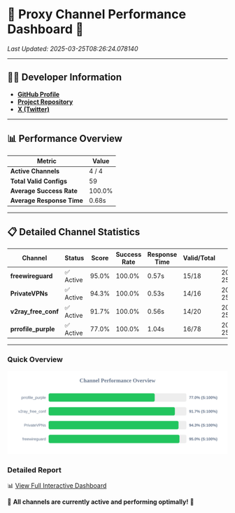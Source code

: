 # 🌟 Proxy Channel Performance Dashboard 🌟

_Last Updated: 2025-03-25T08:26:24.078140_

---

## 👩‍💻 Developer Information

- **[GitHub Profile](https://github.com/4n0nymou3)**  
- **[Project Repository](https://github.com/4n0nymou3/multi-proxy-config-fetcher)**  
- **[X (Twitter)](https://x.com/4n0nymou3)**  

---

## 📊 Performance Overview

| Metric                | Value       |
|-----------------------|-------------|
| **Active Channels**   | 4 / 4       |
| **Total Valid Configs** | 59          |
| **Average Success Rate** | 100.0%      |
| **Average Response Time** | 0.68s       |

---

## 📋 Detailed Channel Statistics

| Channel          | Status     | Score  | Success Rate | Response Time | Valid/Total | Last Success               |
|------------------|------------|--------|--------------|---------------|-------------|----------------------------|
| **freewireguard**  | ✅ Active  | 95.0%  | 100.0% | 0.57s         | 15/18       | 2025-03-25T08:26:24.076372 |
| **PrivateVPNs**  | ✅ Active  | 94.3%  | 100.0% | 0.53s         | 14/16       | 2025-03-25T08:26:23.484171 |
| **v2ray_free_conf**  | ✅ Active  | 91.7%  | 100.0% | 0.56s         | 14/20       | 2025-03-25T08:26:22.917491 |
| **prrofile_purple**  | ✅ Active  | 77.0%  | 100.0% | 1.04s         | 16/78       | 2025-03-25T08:26:22.309155 |

---

### Quick Overview
<div align="center">
  <a href="https://raw.githubusercontent.com/nullluser/NullRepo/refs/heads/main/assets/channel_stats_chart.svg">
    <img src="https://raw.githubusercontent.com/nullluser/NullRepo/refs/heads/main/assets/channel_stats_chart.svg" alt="Source Performance Statistics" width="800">
  </a>
</div>

### Detailed Report
📊 [View Full Interactive Dashboard](https://htmlpreview.github.io/?https://github.com/nullluser/NullRepo/blob/main/assets/performance_report.html)

🎉 **All channels are currently active and performing optimally!** 🎉
